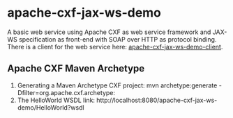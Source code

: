 # apache-cxf-jax-ws-demo
A basic web service using Apache CXF as web service framework and JAX-WS specification as front-end with SOAP over HTTP as protocol binding. There is a client for the web service here: [apache-cxf-jax-ws-demo-client](https://github.com/niclasek/apache-cxf-jax-ws-demo-client).

## Apache CXF Maven Archetype
1. Generating a Maven Archetype CXF project: 
mvn archetype:generate -Dfilter=org.apache.cxf.archetype:
1. The HelloWorld WSDL link:
http://localhost:8080/apache-cxf-jax-ws-demo/HelloWorld?wsdl
